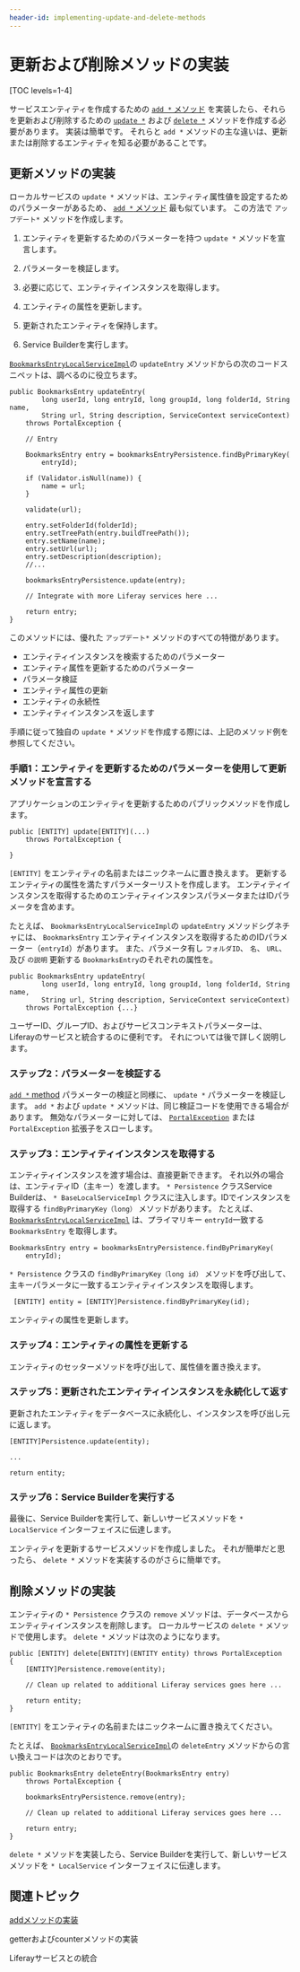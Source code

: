 ```yaml
---
header-id: implementing-update-and-delete-methods
---
```


# 更新および削除メソッドの実装

[TOC levels=1-4]

サービスエンティティを作成するための [`add *` メソッド](/docs/7-1/tutorials/-/knowledge_base/t/implementing-an-add-method) を実装したら、それらを更新および削除するための [`update *`](#implementing-an-update-method) および [`delete *`](#implementing-a-delete-method) メソッドを作成する必要があります。 実装は簡単です。 それらと `add *` メソッドの主な違いは、更新または削除するエンティティを知る必要があることです。

## 更新メソッドの実装

ローカルサービスの `update *` メソッドは、エンティティ属性値を設定するためのパラメーターがあるため、 [`add *` メソッド](/docs/7-1/tutorials/-/knowledge_base/t/implementing-an-add-method) 最も似ています。 この方法で `アップデート*` メソッドを作成します。

1.  エンティティを更新するためのパラメーターを持つ `update *` メソッドを宣言します。

2.  パラメーターを検証します。

3.  必要に応じて、エンティティインスタンスを取得します。

4.  エンティティの属性を更新します。

5.  更新されたエンティティを保持します。

6.  Service Builderを実行します。

[`BookmarksEntryLocalServiceImpl`](https://github.com/liferay/liferay-portal/blob/master/modules/apps/bookmarks/bookmarks-service/src/main/java/com/liferay/bookmarks/service/impl/BookmarksEntryLocalServiceImpl.java)の `updateEntry` メソッドからの次のコードスニペットは、調べるのに役立ちます。

    public BookmarksEntry updateEntry(
            long userId, long entryId, long groupId, long folderId, String name,
            String url, String description, ServiceContext serviceContext)
        throws PortalException {
    
        // Entry
    
        BookmarksEntry entry = bookmarksEntryPersistence.findByPrimaryKey(
            entryId);
    
        if (Validator.isNull(name)) {
            name = url;
        }
    
        validate(url);
    
        entry.setFolderId(folderId);
        entry.setTreePath(entry.buildTreePath());
        entry.setName(name);
        entry.setUrl(url);
        entry.setDescription(description);
        //...
    
        bookmarksEntryPersistence.update(entry);
    
        // Integrate with more Liferay services here ...
    
        return entry;
    }

このメソッドには、優れた `アップデート*` メソッドのすべての特徴があります。

  - エンティティインスタンスを検索するためのパラメーター
  - エンティティ属性を更新するためのパラメーター
  - パラメータ検証
  - エンティティ属性の更新
  - エンティティの永続性
  - エンティティインスタンスを返します

手順に従って独自の `update *` メソッドを作成する際には、上記のメソッド例を参照してください。

### 手順1：エンティティを更新するためのパラメーターを使用して更新メソッドを宣言する

アプリケーションのエンティティを更新するためのパブリックメソッドを作成します。

``` 
public [ENTITY] update[ENTITY](...)
    throws PortalException {

} 
```

`[ENTITY]` をエンティティの名前またはニックネームに置き換えます。 更新するエンティティの属性を満たすパラメーターリストを作成します。 エンティティインスタンスを取得するためのエンティティインスタンスパラメータまたはIDパラメータを含めます。

たとえば、 `BookmarksEntryLocalServiceImpl`の `updateEntry` メソッドシグネチャには、 `BookmarksEntry` エンティティインスタンスを取得するためのIDパラメーター（`entryId`）があります。 また、パラメータ有し `フォルダID`、 `名`、 `URL`、及び `の説明` 更新する `BookmarksEntry`のそれぞれの属性を。

``` 
public BookmarksEntry updateEntry(
        long userId, long entryId, long groupId, long folderId, String name,
        String url, String description, ServiceContext serviceContext)
    throws PortalException {...} 
```

ユーザーID、グループID、およびサービスコンテキストパラメーターは、Liferayのサービスと統合するのに便利です。 それについては後で詳しく説明します。

### ステップ2：パラメーターを検証する

[`add *` method](/docs/7-1/tutorials/-/knowledge_base/t/implementing-an-add-method) パラメーターの検証と同様に、 `update *` パラメーターを検証します。 `add *` および `update *` メソッドは、同じ検証コードを使用できる場合があります。 無効なパラメーターに対しては、 [`PortalException`](@platform-ref@/7.1-latest/javadocs/portal-kernel/com/liferay/portal/kernel/exception/PortalException.html) または `PortalException` 拡張子をスローします。

### ステップ3：エンティティインスタンスを取得する

エンティティインスタンスを渡す場合は、直接更新できます。 それ以外の場合は、エンティティID（主キー）を渡します。 `* Persistence` クラスService Builderは、 `* BaseLocalServiceImpl` クラスに注入します。IDでインスタンスを取得する `findByPrimaryKey（long）` メソッドがあります。 たとえば、 [`BookmarksEntryLocalServiceImpl`](https://github.com/liferay/liferay-portal/blob/master/modules/apps/bookmarks/bookmarks-service/src/main/java/com/liferay/bookmarks/service/impl/BookmarksEntryLocalServiceImpl.java) は、プライマリキー `entryId`一致する `BookmarksEntry` を取得します。

    BookmarksEntry entry = bookmarksEntryPersistence.findByPrimaryKey(
        entryId);

`* Persistence` クラスの `findByPrimaryKey（long id）` メソッドを呼び出して、主キーパラメータに一致するエンティティインスタンスを取得します。

``` 
 [ENTITY] entity = [ENTITY]Persistence.findByPrimaryKey(id);
```

エンティティの属性を更新します。

### ステップ4：エンティティの属性を更新する

エンティティのセッターメソッドを呼び出して、属性値を置き換えます。

### ステップ5：更新されたエンティティインスタンスを永続化して返す

更新されたエンティティをデータベースに永続化し、インスタンスを呼び出し元に返します。

    [ENTITY]Persistence.update(entity);
    
    ...
    
    return entity;

### ステップ6：Service Builderを実行する

最後に、Service Builderを実行して、新しいサービスメソッドを `* LocalService` インターフェイスに伝達します。

エンティティを更新するサービスメソッドを作成しました。 それが簡単だと思ったら、 `delete *` メソッドを実装するのがさらに簡単です。

## 削除メソッドの実装

エンティティの `* Persistence` クラスの `remove` メソッドは、データベースからエンティティインスタンスを削除します。 ローカルサービスの `delete *` メソッドで使用します。 `delete *` メソッドは次のようになります。

    public [ENTITY] delete[ENTITY](ENTITY entity) throws PortalException
    {
        [ENTITY]Persistence.remove(entity);
    
        // Clean up related to additional Liferay services goes here ... 
    
        return entity;
    }

`[ENTITY]` をエンティティの名前またはニックネームに置き換えてください。

たとえば、 [`BookmarksEntryLocalServiceImpl`](https://github.com/liferay/liferay-portal/blob/master/modules/apps/bookmarks/bookmarks-service/src/main/java/com/liferay/bookmarks/service/impl/BookmarksEntryLocalServiceImpl.java)の `deleteEntry` メソッドからの言い換えコードは次のとおりです。

    public BookmarksEntry deleteEntry(BookmarksEntry entry)
        throws PortalException {
    
        bookmarksEntryPersistence.remove(entry);
    
        // Clean up related to additional Liferay services goes here ...  
    
        return entry;
    }

`delete *` メソッドを実装したら、Service Builderを実行して、新しいサービスメソッドを `* LocalService` インターフェイスに伝達します。

## 関連トピック

[addメソッドの実装](/docs/7-1/tutorials/-/knowledge_base/t/implementing-an-add-method)

getterおよびcounterメソッドの実装

Liferayサービスとの統合

